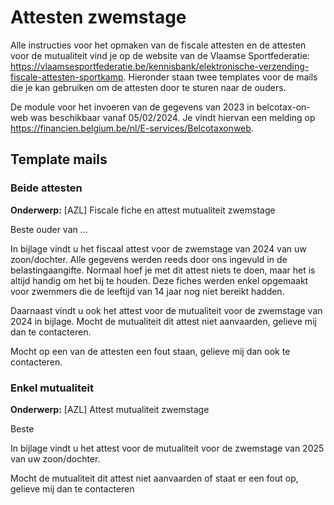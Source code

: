 # Attesten zwemstage

Alle instructies voor het opmaken van de fiscale attesten en de attesten voor de mutualiteit vind je op de website van de Vlaamse Sportfederatie: <https://vlaamsesportfederatie.be/kennisbank/elektronische-verzending-fiscale-attesten-sportkamp>. Hieronder staan twee templates voor de mails die je kan gebruiken om de attesten door te sturen naar de ouders.

De module voor het invoeren van de gegevens van 2023 in belcotax-on-web was beschikbaar vanaf 05/02/2024. Je vindt hiervan een melding op <https://financien.belgium.be/nl/E-services/Belcotaxonweb>.

## Template mails

### Beide attesten

**Onderwerp:** \[AZL\] Fiscale fiche en attest mutualiteit zwemstage

Beste ouder van ...

In bijlage vindt u het fiscaal attest voor de zwemstage van 2024 van uw zoon/dochter. Alle gegevens werden reeds door ons ingevuld in de belastingaangifte. Normaal hoef je met dit attest niets te doen, maar het is altijd handig om het bij te houden. Deze fiches werden enkel opgemaakt voor zwemmers die de leeftijd van 14 jaar nog niet bereikt hadden.

Daarnaast vindt u ook het attest voor de mutualiteit voor de zwemstage van 2024 in bijlage. Mocht de mutualiteit dit attest niet aanvaarden, gelieve mij dan te contacteren.

Mocht op een van de attesten een fout staan, gelieve mij dan ook te contacteren.

### Enkel mutualiteit

**Onderwerp:** \[AZL\] Attest mutualiteit zwemstage

Beste

In bijlage vindt u het attest voor de mutualiteit voor de zwemstage van 2025 van uw zoon/dochter.

Mocht de mutualiteit dit attest niet aanvaarden of staat er een fout op, gelieve mij dan te contacteren
